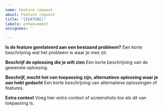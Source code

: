 ```yaml
---
name: Feature request
about: Feature request
title: "[FEATURE]"
labels: enhancement
assignees: ''

---
```


**Is de feature gerelateerd aan een bestaand probleem?**
Een korte beschrijving wat het probleem is waar je mee zit.

**Beschrijf de oplossing die je wilt zien**
Een korte beschrijving van de gewenste oplossing.

**Beschrijf, mocht het van toepassing zijn, alternatieve oplossing waar je aan hebt gedacht**
Een korte beschrijving van alternatieve oplossingen of features.

**Extra context**
Voeg hier extra context of screenshots toe als dit van toepassing is.
